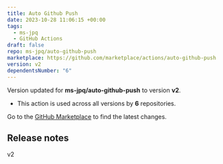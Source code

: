 ```yaml
---
title: Auto Github Push
date: 2023-10-28 11:06:15 +00:00
tags:
  - ms-jpq
  - GitHub Actions
draft: false
repo: ms-jpq/auto-github-push
marketplace: https://github.com/marketplace/actions/auto-github-push
version: v2
dependentsNumber: "6"
---
```



Version updated for **ms-jpq/auto-github-push** to version **v2**.
- This action is used across all versions by **6** repositories.

Go to the [GitHub Marketplace](https://github.com/marketplace/actions/auto-github-push) to find the latest changes.

## Release notes

v2
